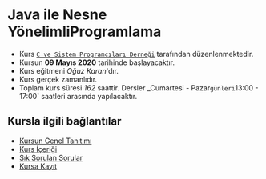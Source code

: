# Java ile Nesne YönelimliProgramlama

+ Kurs [`C ve Sistem Programcıları Derneği`](http://www.csystem.org/) tarafından düzenlenmektedir.
+ Kursun __09 Mayıs 2020__ tarihinde başlayacaktır.
+ Kurs eğitmeni _Oğuz Karan_'dır.
+ Kurs gerçek zamanlıdır.
+ Toplam kurs süresi _162_ saattir. Dersler _Cumartesi - Pazar` günleri `13:00 - 17:00` saatleri arasında yapılacaktır.

## Kursla ilgili bağlantılar
+ [Kursun Genel Tanıtımı](https://github.com/CSD-1993/Online-Unix-Linux-Sistem-Programlama-Kursu-/blob/master/kurs_tanitimi.md)
+ [Kurs İçeriği](https://github.com/CSD-1993/Online-Unix-Linux-Sistem-Programlama-Kursu-/blob/master/kurs_icerigi.md)
+ [Sık Sorulan Sorular](https://github.com/CSD-1993/Online-Unix-Linux-Sistem-Programlama-Kursu-/blob/master/sss.md)
+ [Kursa Kayıt](https://zoom.us/meeting/register/v5Qld--oqD0rVJfrvoJARlKBjXL6DywZAQ)
